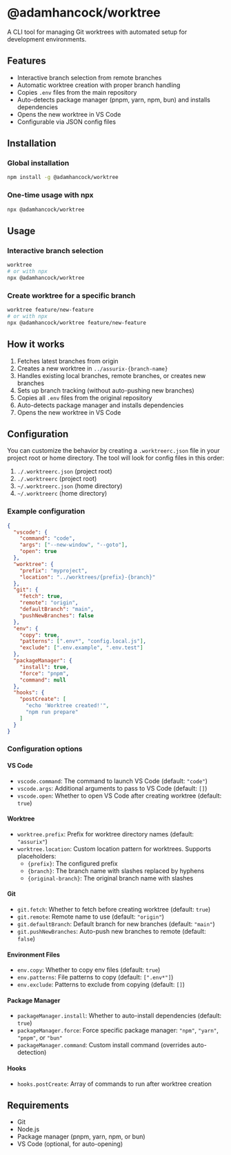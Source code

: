 # @adamhancock/worktree

A CLI tool for managing Git worktrees with automated setup for development environments.

## Features

- Interactive branch selection from remote branches
- Automatic worktree creation with proper branch handling
- Copies `.env` files from the main repository
- Auto-detects package manager (pnpm, yarn, npm, bun) and installs dependencies
- Opens the new worktree in VS Code
- Configurable via JSON config files

## Installation

### Global installation
```bash
npm install -g @adamhancock/worktree
```

### One-time usage with npx
```bash
npx @adamhancock/worktree
```

## Usage

### Interactive branch selection
```bash
worktree
# or with npx
npx @adamhancock/worktree
```

### Create worktree for a specific branch
```bash
worktree feature/new-feature
# or with npx
npx @adamhancock/worktree feature/new-feature
```

## How it works

1. Fetches latest branches from origin
2. Creates a new worktree in `../assurix-{branch-name}`
3. Handles existing local branches, remote branches, or creates new branches
4. Sets up branch tracking (without auto-pushing new branches)
5. Copies all `.env` files from the original repository
6. Auto-detects package manager and installs dependencies
7. Opens the new worktree in VS Code

## Configuration

You can customize the behavior by creating a `.worktreerc.json` file in your project root or home directory. The tool will look for config files in this order:

1. `./.worktreerc.json` (project root)
2. `./.worktreerc` (project root)
3. `~/.worktreerc.json` (home directory)
4. `~/.worktreerc` (home directory)

### Example configuration

```json
{
  "vscode": {
    "command": "code",
    "args": ["--new-window", "--goto"],
    "open": true
  },
  "worktree": {
    "prefix": "myproject",
    "location": "../worktrees/{prefix}-{branch}"
  },
  "git": {
    "fetch": true,
    "remote": "origin",
    "defaultBranch": "main",
    "pushNewBranches": false
  },
  "env": {
    "copy": true,
    "patterns": [".env*", "config.local.js"],
    "exclude": [".env.example", ".env.test"]
  },
  "packageManager": {
    "install": true,
    "force": "pnpm",
    "command": null
  },
  "hooks": {
    "postCreate": [
      "echo 'Worktree created!'",
      "npm run prepare"
    ]
  }
}
```

### Configuration options

#### VS Code
- `vscode.command`: The command to launch VS Code (default: `"code"`)
- `vscode.args`: Additional arguments to pass to VS Code (default: `[]`)
- `vscode.open`: Whether to open VS Code after creating worktree (default: `true`)

#### Worktree
- `worktree.prefix`: Prefix for worktree directory names (default: `"assurix"`)
- `worktree.location`: Custom location pattern for worktrees. Supports placeholders:
  - `{prefix}`: The configured prefix
  - `{branch}`: The branch name with slashes replaced by hyphens
  - `{original-branch}`: The original branch name with slashes

#### Git
- `git.fetch`: Whether to fetch before creating worktree (default: `true`)
- `git.remote`: Remote name to use (default: `"origin"`)
- `git.defaultBranch`: Default branch for new branches (default: `"main"`)
- `git.pushNewBranches`: Auto-push new branches to remote (default: `false`)

#### Environment Files
- `env.copy`: Whether to copy env files (default: `true`)
- `env.patterns`: File patterns to copy (default: `[".env*"]`)
- `env.exclude`: Patterns to exclude from copying (default: `[]`)

#### Package Manager
- `packageManager.install`: Whether to auto-install dependencies (default: `true`)
- `packageManager.force`: Force specific package manager: `"npm"`, `"yarn"`, `"pnpm"`, or `"bun"`
- `packageManager.command`: Custom install command (overrides auto-detection)

#### Hooks
- `hooks.postCreate`: Array of commands to run after worktree creation

## Requirements

- Git
- Node.js
- Package manager (pnpm, yarn, npm, or bun)
- VS Code (optional, for auto-opening)